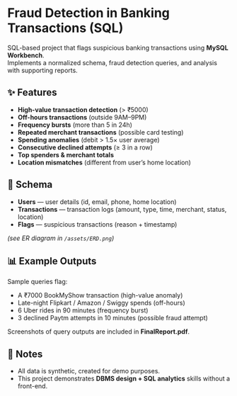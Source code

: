 # Fraud Detection in Banking Transactions (SQL)

SQL-based project that flags suspicious banking transactions using **MySQL Workbench**.  
Implements a normalized schema, fraud detection queries, and analysis with supporting reports.

## ✨ Features
- **High-value transaction detection** (> ₹5000)
- **Off-hours transactions** (outside 9AM–9PM)
- **Frequency bursts** (more than 5 in 24h)
- **Repeated merchant transactions** (possible card testing)
- **Spending anomalies** (debit > 1.5× user average)
- **Consecutive declined attempts** (≥ 3 in a row)
- **Top spenders & merchant totals**
- **Location mismatches** (different from user’s home location)

## 🧱 Schema
- **Users** — user details (id, email, phone, home location)  
- **Transactions** — transaction logs (amount, type, time, merchant, status, location)  
- **Flags** — suspicious transactions (reason + timestamp)  

*(see ER diagram in `/assets/ERD.png`)*

## 📊 Example Outputs
Sample queries flag:
- A ₹7000 BookMyShow transaction (high-value anomaly)  
- Late-night Flipkart / Amazon / Swiggy spends (off-hours)  
- 6 Uber rides in 90 minutes (frequency burst)  
- 3 declined Paytm attempts in 10 minutes (possible fraud attempt)

Screenshots of query outputs are included in **FinalReport.pdf**.

## 📄 Notes
- All data is synthetic, created for demo purposes.  
- This project demonstrates **DBMS design + SQL analytics** skills without a front-end. 
